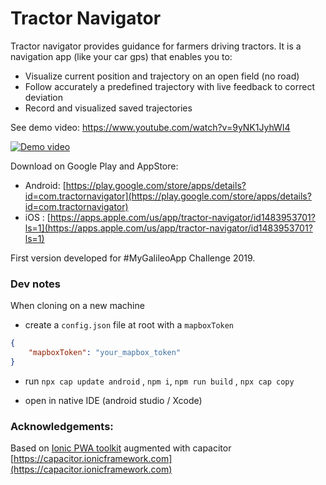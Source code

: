 # Tractor Navigator

Tractor navigator provides guidance for farmers driving tractors. It is a navigation app (like your car
gps) that enables you to:

- Visualize current position and trajectory on an open field (no road)
- Follow accurately a predefined trajectory with live feedback to correct deviation
- Record and visualized saved trajectories

See demo video: https://www.youtube.com/watch?v=9yNK1JyhWI4 

[![Demo video](https://img.youtube.com/vi/jX0ccm-nKyk/0.jpg)](https://www.youtube.com/watch?v=9yNK1JyhWI4)

Download on Google Play and AppStore:

- Android: [https://play.google.com/store/apps/details?id=com.tractornavigator](https://play.google.com/store/apps/details?id=com.tractornavigator)
- iOS : [https://apps.apple.com/us/app/tractor-navigator/id1483953701?ls=1](https://apps.apple.com/us/app/tractor-navigator/id1483953701?ls=1)

First version developed for #MyGalileoApp Challenge 2019.

### Dev notes

When cloning on a new machine

- create a `config.json` file at root with a `mapboxToken`

```json
{
    "mapboxToken": "your_mapbox_token"
}
```

- run `npx cap update android` , `npm i`, `npm run build` , `npx cap copy`

- open in native IDE (android studio / Xcode)

### Acknowledgements:

Based on [Ionic PWA toolkit](https://github.com/ionic-team/ionic-pwa-toolkit) augmented with capacitor [https://capacitor.ionicframework.com](https://capacitor.ionicframework.com)
